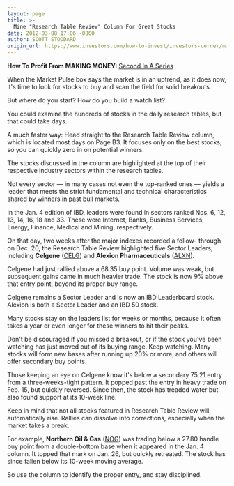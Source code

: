```yaml
---
layout: page
title: >-
  Mine "Research Table Review" Column For Great Stocks
date: 2012-03-08 17:06 -0800
author: SCOTT STODDARD
origin_url: https://www.investors.com/how-to-invest/investors-corner/mine-research-table-review-column-for-winners
---
```





**How To Profit From MAKING MONEY:** [Second In A Series](http://news.investors.com/specialreport/603354/201203061545/how-to-profit-from-ibds-making-money-.aspx)


When the Market Pulse box says the market is in an uptrend, as it does now, it's time to look for stocks to buy and scan the field for solid breakouts.


But where do you start? How do you build a watch list?


You could examine the hundreds of stocks in the daily research tables, but that could take days.


A much faster way: Head straight to the Research Table Review column, which is located most days on Page B3. It focuses only on the best stocks, so you can quickly zero in on potential winners.


The stocks discussed in the column are highlighted at the top of their respective industry sectors within the research tables.


Not every sector — in many cases not even the top-ranked ones — yields a leader that meets the strict fundamental and technical characteristics shared by winners in past bull markets.


In the Jan. 4 edition of IBD, leaders were found in sectors ranked Nos. 6, 12, 13, 14, 16, 18 and 33. These were Internet, Banks, Business Services, Energy, Finance, Medical and Mining, respectively.


On that day, two weeks after the major indexes recorded a follow- through on Dec. 20, the Research Table Review highlighted five Sector Leaders, including **Celgene** ([CELG](https://research.investors.com/quote.aspx?symbol=CELG)) and **Alexion Pharmaceuticals** ([ALXN](https://research.investors.com/quote.aspx?symbol=ALXN)).


Celgene had just rallied above a 68.35 buy point. Volume was weak, but subsequent gains came in much heavier trade. The stock is now 9% above that entry point, beyond its proper buy range.


Celgene remains a Sector Leader and is now an IBD Leaderboard stock. Alexion is both a Sector Leader and an IBD 50 stock.


Many stocks stay on the leaders list for weeks or months, because it often takes a year or even longer for these winners to hit their peaks.


Don't be discouraged if you missed a breakout, or if the stock you've been watching has just moved out of its buying range. Keep watching. Many stocks will form new bases after running up 20% or more, and others will offer secondary buy points.


Those keeping an eye on Celgene know it's below a secondary 75.21 entry from a three-weeks-tight pattern. It popped past the entry in heavy trade on Feb. 15, but quickly reversed. Since then, the stock has treaded water but also found support at its 10-week line.


Keep in mind that not all stocks featured in Research Table Review will automatically rise. Rallies can dissolve into corrections, especially when the market takes a break.


For example, **Northern Oil & Gas** ([NOG](https://research.investors.com/quote.aspx?symbol=NOG)) was trading below a 27.80 handle buy point from a double-bottom base when it appeared in the Jan. 4 column. It topped that mark on Jan. 26, but quickly retreated. The stock has since fallen below its 10-week moving average.


So use the column to identify the proper entry, and stay disciplined.




